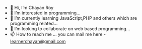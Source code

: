 - 👋 Hi, I’m Chayan Roy
- 👀 I’m interested in programming...
- 🌱 I’m currently learning JavaScript,PHP and others which are programming related...
- 💞️ I’m looking to collaborate on web based programming...
- 📫 How to reach me ... you can mail me here - learnerchayan@gmail.com

<!---
Learner-Chayan/Learner-Chayan is a ✨ special ✨ repository because its `README.md` (this file) appears on your GitHub profile.
You can click the Preview link to take a look at your changes.
--->
